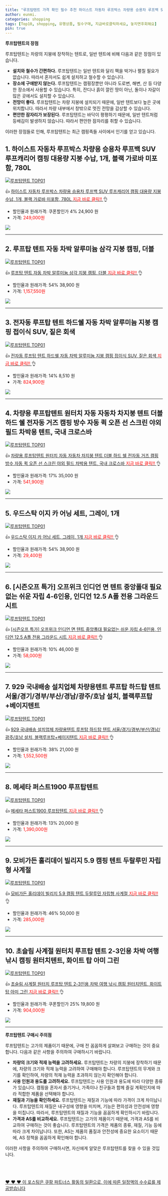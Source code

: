 ```yaml
---
title: "루프탑텐트 가격 확인 필수 추천 하이스트 자동차 루프박스 차량용 승용차 루프백 SUV 루프캐리어 캠핑 대용량 지붕 수납, 1개, 블랙 가로바 미포함, 780 비교 장점 구매가이드"
author: eunmi.
categories: shopping
tags: [Top10, shopping, 유행상품, 필수구매, 지금바로클릭하세요, 놓치면후회해요]
pin: true
---
```

**루프탑텐트의 장점**

루프탑텐트는 차량의 지붕에 장착하는 텐트로, 일반 텐트에 비해 다음과 같은 장점이 있습니다.

* **설치와 철수가 간편하다.** 루프탑텐트는 일반 텐트와 달리 팩을 박거나 펼칠 필요가 없습니다. 따라서 혼자서도 쉽게 설치하고 철수할 수 있습니다.
* **장소에 구애받지 않는다.** 루프탑텐트는 캠핑장뿐만 아니라 도로변, 해변, 산 등 다양한 장소에서 사용할 수 있습니다. 특히, 잔디나 흙이 깔린 땅이 아닌, 돌이나 자갈이 많은 곳에서도 설치할 수 있습니다.
* **전망이 좋다.** 루프탑텐트는 차량 지붕에 설치되기 때문에, 일반 텐트보다 높은 곳에 위치합니다. 따라서 차량 내부에서 창밖으로 멋진 전망을 감상할 수 있습니다.
* **편안한 잠자리가 보장된다.** 루프탑텐트는 바닥이 평평하기 때문에, 일반 텐트처럼 등배김이 발생하지 않습니다. 따라서 편안한 잠자리를 취할 수 있습니다.

이러한 장점들로 인해, 루프탑텐트는 최근 캠핑족들 사이에서 인기를 얻고 있습니다.

   

## 1. 하이스트 자동차 루프박스 차량용 승용차 루프백 SUV 루프캐리어 캠핑 대용량 지붕 수납, 1개, 블랙 가로바 미포함, 780L

[![루프탑텐트 TOP01](https://thumbnail8.coupangcdn.com/thumbnails/remote/230x230ex/image/vendor_inventory/458b/0e71671a7663e03dbaa26929d199a67e362dbfbc9849e6f247e6a0f5dd85.png)](https://link.coupang.com/re/AFFSDP?lptag=AF3617701&subid=GithubCoopas&pageKey=7610367329&traceid=V0-153&itemId=20154208913&vendorItemId=87103223156)


👍 [하이스트 자동차 루프박스 차량용 승용차 루프백 SUV 루프캐리어 캠핑 대용량 지붕 수납, 1개, 블랙 가로바 미포함, 780L <font color=red> 지금 바로 클릭!! </font> ](https://link.coupang.com/re/AFFSDP?lptag=AF3617701&subid=GithubCoopas&pageKey=7610367329&traceid=V0-153&itemId=20154208913&vendorItemId=87103223156) 👌 


- 할인율과 원래가격: 쿠폰할인가 4%  24,900   원
- 가격: <span style='color:red'>249,000원</span>

[![](/discount_price.png)](https://link.coupang.com/re/AFFSDP?lptag=AF3617701&subid=GithubCoopas&pageKey=7610367329&traceid=V0-153&itemId=20154208913&vendorItemId=87103223156)

---


   

## 2. 루프탑 텐트 자동 차박 알루미늄 삼각 지붕 캠핑, 더블

[![루프탑텐트 TOP01](https://thumbnail7.coupangcdn.com/thumbnails/remote/230x230ex/image/vendor_inventory/a866/630db5d8b5f56b2ed00d29e1eb45a66da15f34d0c4424bad7ef17cd7e21a.png)](https://link.coupang.com/re/AFFSDP?lptag=AF3617701&subid=GithubCoopas&pageKey=7238767098&traceid=V0-153&itemId=18387071347&vendorItemId=87436133448)


👍 [루프탑 텐트 자동 차박 알루미늄 삼각 지붕 캠핑, 더블 <font color=red> 지금 바로 클릭!! </font> ](https://link.coupang.com/re/AFFSDP?lptag=AF3617701&subid=GithubCoopas&pageKey=7238767098&traceid=V0-153&itemId=18387071347&vendorItemId=87436133448) 👌 


- 할인율과 원래가격: 54%  38,900   원
- 가격: <span style='color:red'>1,157,550원</span>

[![](/discount_price.png)](https://link.coupang.com/re/AFFSDP?lptag=AF3617701&subid=GithubCoopas&pageKey=7238767098&traceid=V0-153&itemId=18387071347&vendorItemId=87436133448)

---


   

## 3. 전자동 루프탑 텐트 하드쉘 자동 차박 알루미늄 지붕 캠핑 접이식 SUV, 짙은 회색

[![루프탑텐트 TOP01](https://thumbnail7.coupangcdn.com/thumbnails/remote/230x230ex/image/vendor_inventory/69c9/ecbed308a744957fbf6db07ece6859fc5a6445150ff6601b6bcc6c95052f.png)](https://link.coupang.com/re/AFFSDP?lptag=AF3617701&subid=GithubCoopas&pageKey=7458176272&traceid=V0-153&itemId=19433480884&vendorItemId=86544679599)


👍 [전자동 루프탑 텐트 하드쉘 자동 차박 알루미늄 지붕 캠핑 접이식 SUV, 짙은 회색 <font color=red> 지금 바로 클릭!! </font> ](https://link.coupang.com/re/AFFSDP?lptag=AF3617701&subid=GithubCoopas&pageKey=7458176272&traceid=V0-153&itemId=19433480884&vendorItemId=86544679599) 👌 


- 할인율과 원래가격: 14%  8,510   원
- 가격: <span style='color:red'>824,900원</span>

[![](/discount_price.png)](https://link.coupang.com/re/AFFSDP?lptag=AF3617701&subid=GithubCoopas&pageKey=7458176272&traceid=V0-153&itemId=19433480884&vendorItemId=86544679599)

---


   

## 4. 차량용 루프탑텐트 원터치 자동 자동차 차지붕 텐트 더블 하드 쉘 전자동 거즈 캠핑 방수 자동 퀵 오픈 선 스크린 야외 필드 차박용 텐트, 국내 크로스바

[![루프탑텐트 TOP01](https://thumbnail6.coupangcdn.com/thumbnails/remote/230x230ex/image/vendor_inventory/57bf/78115b06d150177dae1e401be8908d742c606637e7c336e870e12bf1c73f.jpeg)](https://link.coupang.com/re/AFFSDP?lptag=AF3617701&subid=GithubCoopas&pageKey=6469102645&traceid=V0-153&itemId=14111902427&vendorItemId=81784942086)


👍 [차량용 루프탑텐트 원터치 자동 자동차 차지붕 텐트 더블 하드 쉘 전자동 거즈 캠핑 방수 자동 퀵 오픈 선 스크린 야외 필드 차박용 텐트, 국내 크로스바 <font color=red> 지금 바로 클릭!! </font> ](https://link.coupang.com/re/AFFSDP?lptag=AF3617701&subid=GithubCoopas&pageKey=6469102645&traceid=V0-153&itemId=14111902427&vendorItemId=81784942086) 👌 


- 할인율과 원래가격: 17%  35,000   원
- 가격: <span style='color:red'>541,900원</span>

[![](/discount_price.png)](https://link.coupang.com/re/AFFSDP?lptag=AF3617701&subid=GithubCoopas&pageKey=6469102645&traceid=V0-153&itemId=14111902427&vendorItemId=81784942086)

---


   

## 5. 우드스탁 이지 카 어닝 세트, 그레이, 1개

[![루프탑텐트 TOP01](https://thumbnail6.coupangcdn.com/thumbnails/remote/230x230ex/image/vendor_inventory/4c2e/18f06959bf1a3e39e0e5a53014befdf3f8965a2e466b2d7ad09b5ac6c0b0.jpg)](https://link.coupang.com/re/AFFSDP?lptag=AF3617701&subid=GithubCoopas&pageKey=6299738000&traceid=V0-153&itemId=13019866717&vendorItemId=80343181514)


👍 [우드스탁 이지 카 어닝 세트, 그레이, 1개 <font color=red> 지금 바로 클릭!! </font> ](https://link.coupang.com/re/AFFSDP?lptag=AF3617701&subid=GithubCoopas&pageKey=6299738000&traceid=V0-153&itemId=13019866717&vendorItemId=80343181514) 👌 


- 할인율과 원래가격: 54%  38,900   원
- 가격: <span style='color:red'>29,400원</span>

[![](/discount_price.png)](https://link.coupang.com/re/AFFSDP?lptag=AF3617701&subid=GithubCoopas&pageKey=6299738000&traceid=V0-153&itemId=13019866717&vendorItemId=80343181514)

---


   

## 6. [시즌오프 특가] 오프위크 인디언 면 텐트 중앙폴대 필요없는 쉬운 자립 4-6인용, 인디언 12.5 A폴 전용 그라운드 시트

[![루프탑텐트 TOP01](https://thumbnail7.coupangcdn.com/thumbnails/remote/230x230ex/image/vendor_inventory/40c8/bfde68c1d23a977bfece3edb922a89b828f22492b8e4c5acbac84d4f80ae.jpg)](https://link.coupang.com/re/AFFSDP?lptag=AF3617701&subid=GithubCoopas&pageKey=7312538438&traceid=V0-153&itemId=18736888873&vendorItemId=85869270800)


👍 [[시즌오프 특가] 오프위크 인디언 면 텐트 중앙폴대 필요없는 쉬운 자립 4-6인용, 인디언 12.5 A폴 전용 그라운드 시트 <font color=red> 지금 바로 클릭!! </font> ](https://link.coupang.com/re/AFFSDP?lptag=AF3617701&subid=GithubCoopas&pageKey=7312538438&traceid=V0-153&itemId=18736888873&vendorItemId=85869270800) 👌 


- 할인율과 원래가격: 10%  46,000   원
- 가격: <span style='color:red'>58,000원</span>

[![](/discount_price.png)](https://link.coupang.com/re/AFFSDP?lptag=AF3617701&subid=GithubCoopas&pageKey=7312538438&traceid=V0-153&itemId=18736888873&vendorItemId=85869270800)

---


   

## 7. 929 국내배송 설치업체 차량용텐트 루프탑 하드탑 텐트 서울/경기/경부/부산/경남/광주/호남 설치, 블랙루프탑+베이지텐트

[![루프탑텐트 TOP01](https://thumbnail10.coupangcdn.com/thumbnails/remote/230x230ex/image/vendor_inventory/0ec1/9f1bf204be6ffa3190465182f4b2c4d94b0ef92e8d2d7a5c09af2a906411.jpg)](https://link.coupang.com/re/AFFSDP?lptag=AF3617701&subid=GithubCoopas&pageKey=1602530970&traceid=V0-153&itemId=3025919474&vendorItemId=71014034542)


👍 [929 국내배송 설치업체 차량용텐트 루프탑 하드탑 텐트 서울/경기/경부/부산/경남/광주/호남 설치, 블랙루프탑+베이지텐트 <font color=red> 지금 바로 클릭!! </font> ](https://link.coupang.com/re/AFFSDP?lptag=AF3617701&subid=GithubCoopas&pageKey=1602530970&traceid=V0-153&itemId=3025919474&vendorItemId=71014034542) 👌 


- 할인율과 원래가격: 38%  21,000   원
- 가격: <span style='color:red'>1,552,500원</span>

[![](/discount_price.png)](https://link.coupang.com/re/AFFSDP?lptag=AF3617701&subid=GithubCoopas&pageKey=1602530970&traceid=V0-153&itemId=3025919474&vendorItemId=71014034542)

---


   

## 8. 메세타 퍼스트1900 루프탑텐트

[![루프탑텐트 TOP01](https://thumbnail8.coupangcdn.com/thumbnails/remote/230x230ex/image/vendor_inventory/7224/f55de9c86b4caf1f931923c47a857876a40d720b163a6b0568fdffca72c9.jpg)](https://link.coupang.com/re/AFFSDP?lptag=AF3617701&subid=GithubCoopas&pageKey=6981099881&traceid=V0-153&itemId=17053290759&vendorItemId=74138425770)


👍 [메세타 퍼스트1900 루프탑텐트 <font color=red> 지금 바로 클릭!! </font> ](https://link.coupang.com/re/AFFSDP?lptag=AF3617701&subid=GithubCoopas&pageKey=6981099881&traceid=V0-153&itemId=17053290759&vendorItemId=74138425770) 👌 


- 할인율과 원래가격: 13%  20,000   원
- 가격: <span style='color:red'>1,390,000원</span>

[![](/discount_price.png)](https://link.coupang.com/re/AFFSDP?lptag=AF3617701&subid=GithubCoopas&pageKey=6981099881&traceid=V0-153&itemId=17053290759&vendorItemId=74138425770)

---


   

## 9. 모비가든 홀리데이 빌리지 5.9 캠핑 텐트 두랄루민 자립형 사계절

[![루프탑텐트 TOP01](https://thumbnail9.coupangcdn.com/thumbnails/remote/230x230ex/image/vendor_inventory/02d5/87e60b56574d4c13977a1b29486cb919ee0ee2c075fbd173113e6031d41e.jpg)](https://link.coupang.com/re/AFFSDP?lptag=AF3617701&subid=GithubCoopas&pageKey=7537423830&traceid=V0-153&itemId=19805788449&vendorItemId=86908032459)


👍 [모비가든 홀리데이 빌리지 5.9 캠핑 텐트 두랄루민 자립형 사계절 <font color=red> 지금 바로 클릭!! </font> ](https://link.coupang.com/re/AFFSDP?lptag=AF3617701&subid=GithubCoopas&pageKey=7537423830&traceid=V0-153&itemId=19805788449&vendorItemId=86908032459) 👌 


- 할인율과 원래가격: 46%  50,000   원
- 가격: <span style='color:red'>285,000원</span>

[![](/discount_price.png)](https://link.coupang.com/re/AFFSDP?lptag=AF3617701&subid=GithubCoopas&pageKey=7537423830&traceid=V0-153&itemId=19805788449&vendorItemId=86908032459)

---


   

## 10. 초슬림 사계절 원터치 루프탑 텐트 2-3인용 차박 여행 낚시 캠핑 원터치텐트, 화이트 탑 아미 그린

[![루프탑텐트 TOP01](https://thumbnail9.coupangcdn.com/thumbnails/remote/230x230ex/image/vendor_inventory/e635/dc358697d5e949a23ad1affec78d0e3a23da82eb2c3cc62381dd26ef2702.png)](https://link.coupang.com/re/AFFSDP?lptag=AF3617701&subid=GithubCoopas&pageKey=7251315553&traceid=V0-153&itemId=18446528807&vendorItemId=85587439442)


👍 [초슬림 사계절 원터치 루프탑 텐트 2-3인용 차박 여행 낚시 캠핑 원터치텐트, 화이트 탑 아미 그린 <font color=red> 지금 바로 클릭!! </font> ](https://link.coupang.com/re/AFFSDP?lptag=AF3617701&subid=GithubCoopas&pageKey=7251315553&traceid=V0-153&itemId=18446528807&vendorItemId=85587439442) 👌 


- 할인율과 원래가격: 쿠폰할인가 25%  19,800   원
- 가격: <span style='color:red'>904,000원</span>

[![](/discount_price.png)](https://link.coupang.com/re/AFFSDP?lptag=AF3617701&subid=GithubCoopas&pageKey=7251315553&traceid=V0-153&itemId=18446528807&vendorItemId=85587439442)

---
**루프탑텐트 구매시 주의점**

루프탑텐트는 고가의 제품이기 때문에, 구매 전 꼼꼼하게 살펴보고 구매하는 것이 중요합니다. 다음과 같은 사항을 주의하여 구매하시기 바랍니다.

* **차량의 크기와 적재 능력을 고려하세요.** 루프탑텐트는 차량의 지붕에 장착하기 때문에, 차량의 크기와 적재 능력을 고려하여 구매해야 합니다. 루프탑텐트의 무게와 크기를 확인하여, 차량의 적재 능력을 초과하지 않는지 확인해야 합니다.
* **사용 인원과 용도를 고려하세요.** 루프탑텐트는 사용 인원과 용도에 따라 다양한 종류가 있습니다. 캠핑을 혼자서 즐기거나, 가족이나 친구들과 함께 즐길 계획인지에 따라 적합한 제품을 선택해야 합니다.
* **재질과 기능을 확인하세요.** 루프탑텐트는 재질과 기능에 따라 가격이 크게 차이납니다. 루프탑텐트의 재질은 내구성에 영향을 미치며, 기능은 편의성과 안전성에 영향을 미칩니다. 따라서, 루프탑텐트의 재질과 기능을 꼼꼼하게 확인하시기 바랍니다.
* **가격과 AS를 비교하세요.** 루프탑텐트는 고가의 제품이기 때문에, 가격과 AS를 비교하여 구매하는 것이 좋습니다. 루프탑텐트의 가격은 제품의 종류, 재질, 기능 등에 따라 크게 차이납니다. 또한, AS는 제품의 품질과 안전성에 중요한 요소이기 때문에, AS 정책을 꼼꼼하게 확인해야 합니다.

이러한 사항을 주의하여 구매하시면, 자신에게 알맞은 루프탑텐트를 찾을 수 있을 것입니다.<br><br><br><br><br> [ ❤ ❤ ❤ 이 포스팅은 쿠팡 파트너스 활동의 일환으로, 이에 따른 일정액의 수수료를 제공받습니다](https://link.coupang.com/a/bcEFyh)